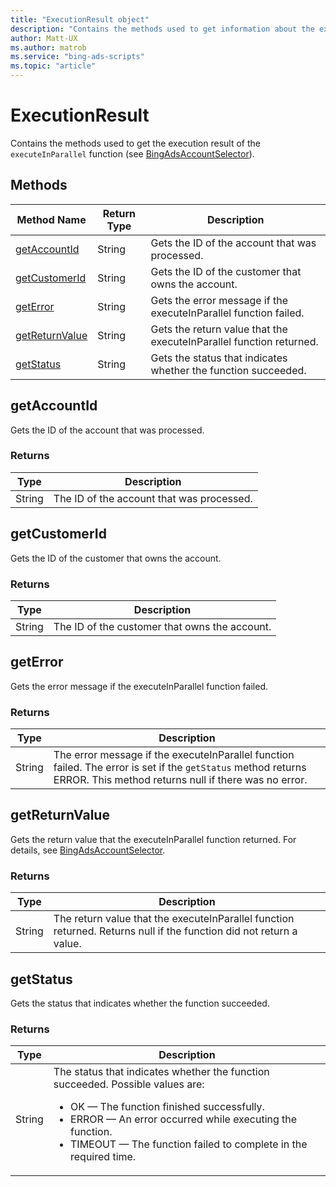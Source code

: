 ```yaml
---
title: "ExecutionResult object"
description: "Contains the methods used to get information about the execution results of the executeInParallel functions."
author: Matt-UX
ms.author: matrob
ms.service: "bing-ads-scripts"
ms.topic: "article"
---
```


# ExecutionResult

Contains the methods used to get the execution result of the `executeInParallel` function (see [BingAdsAccountSelector](./BingAdsAccountSelector.md)).


## Methods
|Method Name|Return Type|Description|
|-|-|-
[getAccountId](#getaccountid)|String|Gets the ID of the account that was processed.
[getCustomerId](#getcustomerid)|String|Gets the ID of the customer that owns the account.
[getError](#geterror)|String|Gets the error message if the executeInParallel function failed.
[getReturnValue](#getreturnvalue)|String|Gets the return value that the executeInParallel function returned.
[getStatus](#getstatus)|String|Gets the status that indicates whether the function succeeded.


## <a name="getaccountid"></a>getAccountId
Gets the ID of the account that was processed.

### Returns
|Type|Description|
|-|-
String|The ID of the account that was processed.


## <a name="getcustomerid"></a>getCustomerId
Gets the ID of the customer that owns the account.

### Returns
|Type|Description|
|-|-
String|The ID of the customer that owns the account.


## <a name="geterror"></a>getError
Gets the error message if the executeInParallel function failed.

### Returns
|Type|Description|
|-|-
String|The error message if the executeInParallel function failed. The error is set if the `getStatus` method returns ERROR. This method returns null if there was no error.


## <a name="getreturnvalue"></a>getReturnValue
Gets the return value that the executeInParallel function returned. For details, see [BingAdsAccountSelector](./BingAdsAccountSelector.md).

### Returns
|Type|Description|
|-|-
String|The return value that the executeInParallel function returned. Returns null if the function did not return a value.


## <a name="getstatus"></a>getStatus
Gets the status that indicates whether the function succeeded.

### Returns
|Type|Description|
|-|-
String|The status that indicates whether the function succeeded. Possible values are:<ul><li>OK &mdash; The function finished successfully.</li><li>ERROR &mdash; An error occurred while executing the function.</li><li>TIMEOUT &mdash; The function failed to complete in the required time.

